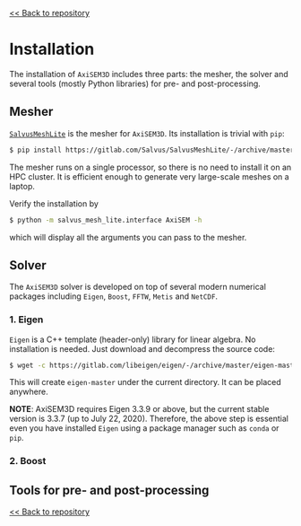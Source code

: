[<< Back to repository](https://github.com/kuangdai/AxiSEM-3D)


# Installation

The installation of `AxiSEM3D` includes three parts: the mesher, the solver and several tools (mostly Python libraries) for pre- and post-processing. 


## Mesher

[`SalvusMeshLite`](https://gitlab.com/Salvus/SalvusMeshLite) is the mesher for `AxiSEM3D`. Its installation is trivial with `pip`: 

```bash
$ pip install https://gitlab.com/Salvus/SalvusMeshLite/-/archive/master/SalvusMeshLite-master.zip
```

The mesher runs on a single processor, so there is no need to install it on an HPC cluster. It is efficient enough to generate very large-scale meshes on a laptop.

Verify the installation by

```bash
$ python -m salvus_mesh_lite.interface AxiSEM -h
```

which will display all the arguments you can pass to the mesher. 


## Solver

The `AxiSEM3D` solver is developed on top of several modern numerical packages including `Eigen`, `Boost`,  `FFTW`, `Metis` and `NetCDF`. 

### 1. Eigen

`Eigen` is a C++ template (header-only) library for linear algebra. No installation is needed. Just download and decompress the source code:

```bash
$ wget -c https://gitlab.com/libeigen/eigen/-/archive/master/eigen-master.tar.gz -O - | tar -xz
``` 

This will create `eigen-master` under the current directory. It can be placed anywhere.

<strong>NOTE</strong>: AxiSEM3D requires Eigen 3.3.9 or above, but the current stable version is 3.3.7 (up to July 22, 2020). Therefore, the above step is essential even you have installed `Eigen` using a package manager such as `conda` or `pip`. 

### 2. Boost





## Tools for pre- and post-processing




[<< Back to repository](https://github.com/kuangdai/AxiSEM-3D)
<!--stackedit_data:
eyJoaXN0b3J5IjpbLTY1NTEzMDE4MSwtMTY0NzA3ODkwOSwtMT
M4Mzc3MDIwNiwtMTc0OTA1ODUwNSwxMzcxODg4NTgsLTMzMjc5
NDg2NywtMTczNzU4NTE5NSwtNTI4OTM1OTYxLDExMDcwNjg2Nj
AsLTIxMDA0NzE2NDcsLTIxNjMyMTIzOCwyMjMwMDI3ODVdfQ==

-->